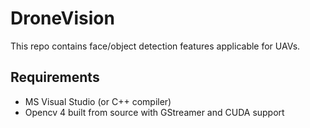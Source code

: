 # DroneVision

This repo contains face/object detection features applicable for UAVs.

## Requirements
- MS Visual Studio (or C++ compiler)
- Opencv 4 built from source with GStreamer and CUDA support
